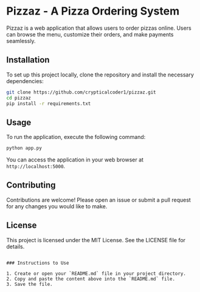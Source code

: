 
# Pizzaz - A Pizza Ordering System

Pizzaz is a web application that allows users to order pizzas online. Users can browse the menu, customize their orders, and make payments seamlessly.

## Installation

To set up this project locally, clone the repository and install the necessary dependencies:

```bash
git clone https://github.com/crypticalcoder1/pizzaz.git
cd pizzaz
pip install -r requirements.txt
```

## Usage

To run the application, execute the following command:

```bash
python app.py
```

You can access the application in your web browser at `http://localhost:5000`.

## Contributing

Contributions are welcome! Please open an issue or submit a pull request for any changes you would like to make.

## License

This project is licensed under the MIT License. See the LICENSE file for details.
```

### Instructions to Use

1. Create or open your `README.md` file in your project directory.
2. Copy and paste the content above into the `README.md` file.
3. Save the file.

